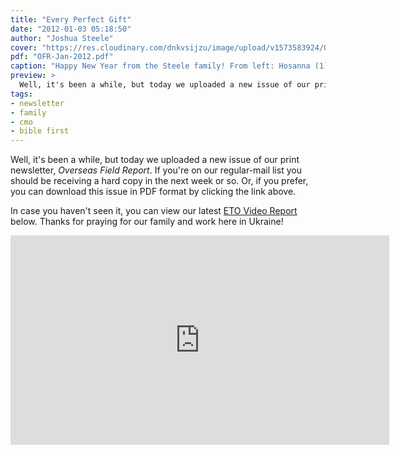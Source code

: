 ```yaml
---
title: "Every Perfect Gift"
date: "2012-01-03 05:18:50"
author: "Joshua Steele"
cover: "https://res.cloudinary.com/dnkvsijzu/image/upload/v1573583924/OFReport/2012-01-03-every-perfect-gift/fall-family-2011-12-6_tecvk5.jpg"
pdf: "OFR-Jan-2012.pdf"
caption: "Happy New Year from the Steele family! From left: Hosanna (1), Kelsie, Rebekah (4), Joshua, Abigail (6)"
preview: >
  Well, it's been a while, but today we uploaded a new issue of our print newsletter, *Overseas Field Report*. If you're on our regular-mail list you should be receiving a hard copy in the next week or so. Or, if you prefer, you can download this issue in PDF format by clicking the link above.
tags:
- newsletter
- family
- cmo
- bible first
---
```


Well, it's been a while, but today we uploaded a new issue of our print newsletter, *Overseas Field Report*. If you're on our regular-mail list you should be receiving a hard copy in the next week or so. Or, if you prefer, you can download this issue in PDF format by clicking the link above.

<article-callout content="OFR-Jan-2012.pdf" :download="true" />

In case you haven't seen it, you can view our latest <a title="ETO Video Reports on Vimeo" href="http://vimeo.com/album/1692055" target="_blank">ETO Video Report</a> below. Thanks for praying for our family and work here in Ukraine!

<iframe src="http://player.vimeo.com/video/33968788?portrait=0" frameborder="0" width="606" height="335"></iframe>
